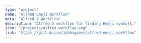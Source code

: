 ```yaml
---
type: "project"
name: "Alfred Emoji Workflow"
meta: "Alfred 2 Workflow"
description: "Alfred 2 workflow for finding Emoji symbols."
icon: "/projects/alfred-workflow.png"
link: "https://github.com/jobbogamer/alfred-emoji-workflow"
---
```

